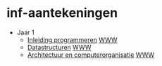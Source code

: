 # inf-aantekeningen

- Jaar 1
  - [Inleiding programmeren](/jaar_1/Inleiding_programmeren/) [WWW](https://santosvdw.github.io/inf-aantekeningen/jaar_1/inleiding_prgrammeren)
  - [Datastructuren](/jaar_1/datastructuren/) [WWW](https://santosvdw.github.io/inf-aantekeningen/jaar_1/datastructuren)
  - [Architectuur en computerorganisatie](/jaar_1/arco/) [WWW](https://santosvdw.github.io/inf-aantekeningen/jaar_1/arco)

